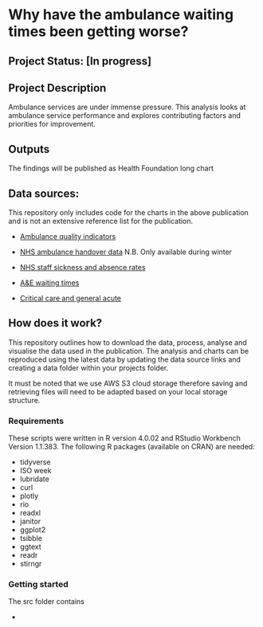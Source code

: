 # Why have the ambulance waiting times been getting worse?

## Project Status: [In progress]

## Project Description

Ambulance services are under immense pressure. This analysis looks at ambulance service performance and explores contributing factors and priorities for improvement.

## Outputs

The findings will be published as Health Foundation long chart

## Data sources:

This repository only includes code for the charts in the above publication and is not an extensive reference list for the publication. 

* [Ambulance quality indicators](https://www.england.nhs.uk/statistics/statistical-work-areas/ambulance-quality-indicators/ambulance-quality-indicators-data-2021-22/) 

* [NHS ambulance handover data](https://www.england.nhs.uk/statistics/statistical-work-areas/uec-sitrep/) 
N.B. Only available during winter

* [NHS staff sickness and absence rates](https://digital.nhs.uk/data-and-information/publications/statistical/nhs-sickness-absence-rates/april-2020-provisional-statistics)    

* [A&E waiting times](https://www.england.nhs.uk/statistics/statistical-work-areas/ae-waiting-times-and-activity/)

* [Critical care and general acute](https://www.england.nhs.uk/statistics/statistical-work-areas/bed-availability-and-occupancy/critical-care-and-general-acute-beds-urgent-and-emergency-care-daily-situation-reports/)

## How does it work? 

This repository outlines how to download the data, process, analyse and visualise the data used in the publication. The analysis and charts can be reproduced using the latest data by updating the data source links and creating a data folder within your projects folder. 

It must be noted that we use AWS S3 cloud storage therefore saving and retrieving files will need to be adapted based on your local storage structure. 

### Requirements 

These scripts were written in R version 4.0.02 and RStudio Workbench Version 1.1.383. The following R packages (available on CRAN) are needed:

* tidyverse
* ISO week 
* lubridate 
* curl
* plotly
* rio
* readxl
* janitor
* ggplot2 
* tsibble
* ggtext
* readr
* stirngr

### Getting started

The src folder contains 
 
* 







